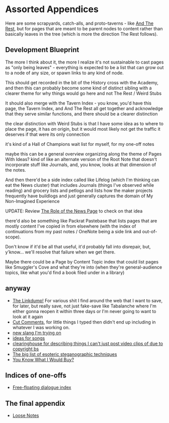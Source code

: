 # Assorted Appendices

Here are some scrapyards, catch-alls, and proto-taverns - like [And The Rest](fd071a93-8373-4adc-84c6-ae781c7d0442.md), but for pages that are meant to be parent nodes to content rather than basically leaves in the tree (which is more the direction The Rest follows).

## Development Blueprint

The more I think about it, the more I realize it's not sustainable to cast pages as "only being leaves" - everything is expected to be a list that can grow out to a node of any size, or spawn links to any kind of node.

This should get recorded in the bit of the History cross with the Academy, and then this can probably become some kind of distinct sibling with a clearer theme for why things would go here and not The Rest / Weird Stubs

It should also merge with the Tavern Index - you know, you'd have this page, the Tavern Index, and And The Rest all get together and acknowledge that they serve similar functions, and there should be a clearer distinction

the clear distinction with Weird Stubs is that I have some idea as to where to place the page, it has *an* origin, but it would most likely not get the traffic it deserves if that were its only connection

it's kind of a Hall of Champions wait list for myself, for my one-off notes

maybe this can be a general overview organizing along the theme of Pages With Ideas? kind of like an alternate version of the Root Note that doesn't incorporate stuff like Journals, and, you know, looks at that dimension of the notes.

And then there'd be a side index called like Lifelog (which I'm thinking can eat the News cluster) that includes Journals (things I've observed while reading) and grocery lists and petlogs and lists how the maker projects frequently have buildlogs and just generally captures the domain of My Non-Imagined Experience

UPDATE: Review [The Role of the News Page](4469becb-5e0a-467c-ab05-89a7e6555bca.md) to check on that idea

there'd also be something like Packrat Pastebase that lists pages that are mostly content I've copied in from elsewhere (with the index of continuations from my past notes / OneNote being a side link and out-of-scope).

Don't know if it'd be all that useful, it'd probably fall into disrepair, but, y'know... we'll resolve that failure when we get there.

Maybe there could be a Page by Content Topic index that could list pages like Smuggler's Cove and what they're into (when they're general-audience topics, like what you'd find a book filed under in a library)

## anyway

- [The Linkdump!][linkdump] For various shit I find around the web that I want to save, for later, but really save, not just fake-save like Tabalanche where I'm either gonna reopen it within three days or I'm never going to want to look at it again
- [Cut Comments][], for little things I typed then didn't end up including in whatever I was working on.
- [new slang I'm trying on][dict]
- [ideas for songs][songs]
- [clearinghouse for describing things I can't just post video clips of due to copyright bs][unlinkable.md]
- [The big list of esoteric steganographic techniques][omnia]
- [You Know What I Would Buy?][YKWIWB]

## Indices of one-offs

- [Free-floating dialogue index][FFDI]

## The final appendix

- [Loose Notes][]

[YKWIWB]: 5b4c98b1-656f-405d-8648-b0f70bab95b9.md
[linkdump]: 1337e279-9790-4c24-aeeb-56337c994726.md
[Cut Comments]: ccbde3dc-cf6e-41cf-9634-eccbedc6a2cf.md
[dict]: e24633ec-3701-47a4-abbb-60769c7e5f63.md
[songs]: 3beb8805-9fb7-4a37-804d-efd708d6b16b.md
[unlinkable.md]: 9c9d521c-9254-443f-8627-00bab349928f.md
[Loose Notes]: ff47c3c8-6686-4225-ba27-23f61c604e0d.md
[omnia]: 58d3072a-0670-4bc3-9db2-fca214ca725e.md
[FFDI]: 46859426-4cd3-42b5-8b16-63d65fba20b8.md
[Ad Infinitum]: cb2f6440-d840-46ac-9356-4ac9bc46ab1b.md

